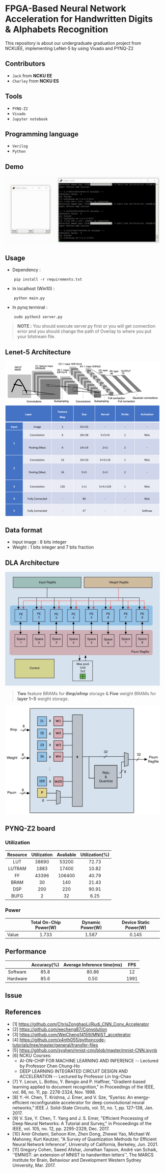 FPGA-Based Neural Network Acceleration for Handwritten Digits & Alphabets Recognition 
=========================
This repository is about our undergraduate graduation project from NCKUEE, implementing LeNet-5 by using Vivado and PYNQ-Z2

## Contributors
* `Jack` from **NCKU EE**
* `Charley` from **NCKU ES**
## Tools
* `PYNQ-Z2`
* `Vivado`
* `Jupyter notebook`
## Programming language
* `Verilog`
* `Python`

## Demo
<img src="/Image/demo.gif"/>

## Usage
* Dependency :
```
    pip install -r requirements.txt
``` 

* In localhost (Win10) :
```
    python main.py
```
* In pynq terminal :
```
    sudo python3 server.py
```

> **NOTE :** You should execute server.py first or you will get connection error and you should change the path of Overlay to where you put your bitstream file.

## Lenet-5 Architecture
<img src="/Image/Lenet-5_architecture.png"/>

<img src="/Image/Lenet-5.png"/>


## Data format
* Input image : 8 bits integer
* Weight : 1 bits integer and 7 bits fraction

## DLA Architecture
<img src="/Image/DLA_architecture.jpg"/>

> **Two** feature BRAMs for **ifmp/ofmp** storage & **Five** weight BRAMs for **layer 1~5** weight storage.

<img src="/Image/PE_architecture.jpg"/>




## PYNQ-Z2 board
### Utilization
| Resource | Utilization | Avaliable | Utilization(%) |
|:--------:|:-----------:|:---------:|:--------------:|
|   LUT    |    38690    |   53200   |     72.73      |
|  LUTRAM  |    1883     |   17400   |     10.82      |
|    FF    |    43396    |  106400   |     40.79      |
|   BRAM   |     30      |    140    |     21.43      |
|   DSP    |     200     |    220    |     90.91      |
|   BUFG   |      2      |    32     |      6.25      |


### Power
|       | Total On-Chip Power(W) | Dynamic Power(W) | Device Static Power(W) |
|:-----:|:----------------------:|:----------------:|:----------------------:|
| Value |         1.733          |      1.587       |         0.145          |


## Performance
|          | Accuracy(%) | Average Inference time(ms) | FPS  |
|:--------:|:-----------:|:--------------------------:|:----:|
| Software |    85.8     |           80.86            |  12  |
| Hardware |    85.6     |            0.50            | 1991 |

## Issue



## References
* [1] https://github.com/ChrisZonghaoLi/Rudi_CNN_Conv_Accelerator
* [2] https://github.com/eecheng87/Convolution
* [3] https://github.com/WeiCheng14159/MNIST_accelerator
* [4] https://github.com/x4nth055/pythoncode-tutorials/tree/master/general/transfer-files
* [5] https://github.com/syshen/mnist-cnn/blob/master/mnist-CNN.ipynb
* [6] NCKU Courses:
    - AI-ON-CHIP FOR MACHINE LEARNING AND INFERENCE -- Lectured by Professor Chen Chung-Ho
    - DEEP LEARNING INTEGRATED CIRCUIT DESIGN AND ACCELERATION -- Lectured by Professor Lin Ing-Chao
* [7]	Y. Lecun, L. Bottou, Y. Bengio and P. Haffner, "Gradient-based learning applied to document recognition," in Proceedings of the IEEE, vol. 86, no. 11, pp. 2278-2324, Nov. 1998.
* [8]	Y.-H. Chen, T. Krishna, J. Emer, and V. Sze, “Eyeriss: An energy-efficient reconfigurable accelerator for deep convolutional neural networks,” IEEE J. Solid-State Circuits, vol. 51, no. 1, pp. 127–138, Jan. 2017.
* [9] 	V. Sze, Y. Chen, T. Yang and J. S. Emer, "Efficient Processing of Deep Neural Networks: A Tutorial and Survey," in Proceedings of the IEEE, vol. 105, no. 12, pp. 2295-2329, Dec. 2017.
* [10] 	Amir Gholami, Sehoon Kim, Zhen Dong, Zhewei Yao, Michael W. Mahoney, Kurt Keutzer, "A Survey of Quantization Methods for Efficient Neural Network Inference", University of California, Berkeley,  Jun. 2021. 
* [11] 	Gregory Cohen, Saeed Afshar, Jonathan Tapson, André van Schaik, ''EMNIST: an extension of MNIST to handwritten letters'', The MARCS Institute for Brain, Behaviour and Development Western Sydney University,  Mar. 2017.

